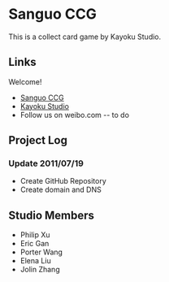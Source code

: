 Sanguo CCG
==========

This is a collect card game by Kayoku Studio.

Links
-----

Welcome!

* [Sanguo CCG](http://sanguo.kayoku.com/)
* [Kayoku Studio](http://www.kayoku.com/) 
* Follow us on weibo.com -- to do


Project Log
-----------



### Update 2011/07/19

* Create GitHub Repository
* Create domain and DNS




Studio Members
--------------


* Philip Xu
* Eric Gan
* Porter Wang
* Elena Liu
* Jolin Zhang


